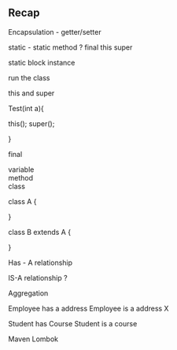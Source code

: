 ## Recap 

Encapsulation - getter/setter

static - static method ? 
final 
this 
super 


static block 
instance 

run the class 


this and super 


Test(int a){

this();
super();

}


final 

variable   
method  
class 

class A {



}

class B extends A {



}





Has - A relationship 

IS-A relationship ? 


Aggregation 


Employee has a address 
Employee is a address  X


Student has Course 
Student is a course 


Maven 
Lombok 




















